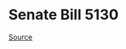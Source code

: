 # Senate Bill 5130

[Source](http://lawfilesext.leg.wa.gov/biennium/2023-24/Pdf/Bills/Senate%20Bills/5130.pdf)